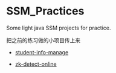 # SSM_Practices
Some light java SSM projects for practice.

把之前的练习做的小项目传上来



* [student-info-manage](https://github.com/Pandapd/SSM_Practices/tree/master/student-info-manage#readme)

* [zk-detect-online](https://github.com/Pandapd/SSM_Practices/tree/master/zk-detect-online#readme)